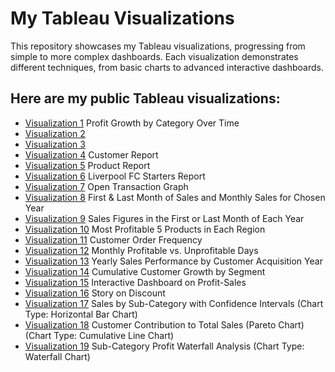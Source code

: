 # My Tableau Visualizations

This repository showcases my Tableau visualizations, progressing from simple to more complex dashboards. 
Each visualization demonstrates different techniques, from basic charts to advanced interactive dashboards.  

## Here are my public Tableau visualizations:

- [Visualization 1](https://public.tableau.com/app/profile/hajar.naghiyeva/viz/Homework1_16959303134040/Sheet1) Profit Growth by Category Over Time
- [Visualization 2](https://public.tableau.com/app/profile/hajar.naghiyeva/viz/Homework1_16959303134040/Sheet2)
- [Visualization 3](https://public.tableau.com/app/profile/hajar.naghiyeva/viz/Homework1_16959303134040/Sheet3)
- [Visualization 4](https://public.tableau.com/app/profile/hajar.naghiyeva/viz/CustomerProductOrderReport_16982630409870/Customer) Customer Report
- [Visualization 5](https://public.tableau.com/app/profile/hajar.naghiyeva/viz/CustomerProductOrderReport_16982630409870/Product) Product Report 
- [Visualization 6](https://public.tableau.com/app/profile/hajar.naghiyeva/viz/LiverpoolFootballGame_Homework5/Sheet1?publish=yes) Liverpool FC Starters Report 
- [Visualization 7](https://public.tableau.com/app/profile/hajar.naghiyeva/viz/OpenTransactionGraph_Homework5/Sheet1?publish=yes) Open Transaction Graph
- [Visualization 8](https://public.tableau.com/app/profile/hajar.naghiyeva/viz/Homework6_16999076478730/FirstSaleandLastSale) First & Last Month of Sales and Monthly Sales for Chosen Year
- [Visualization 9](https://public.tableau.com/app/profile/hajar.naghiyeva/viz/Homework6_16999076478730/Index) Sales Figures in the First or Last Month of Each Year
- [Visualization 10](https://public.tableau.com/app/profile/hajar.naghiyeva/viz/Homework6_16999076478730/Rank) Most Profitable 5 Products in Each Region 
- [Visualization 11](https://public.tableau.com/app/profile/hajar.naghiyeva/viz/Homework7_17014610683090/Sheet1) Customer Order Frequency
- [Visualization 12](https://public.tableau.com/app/profile/hajar.naghiyeva/viz/Homework7_17014610683090/Sheet2) Monthly Profitable vs. Unprofitable Days
- [Visualization 13](https://public.tableau.com/app/profile/hajar.naghiyeva/viz/Homework7_17014610683090/Dashboard1) Yearly Sales Performance by Customer Acquisition Year
- [Visualization 14](https://public.tableau.com/app/profile/hajar.naghiyeva/viz/Homework7_17014610683090/Sheet5) Cumulative Customer Growth by Segment
- [Visualization 15](https://public.tableau.com/app/profile/hajar.naghiyeva/viz/ProfitSalesDashboardKPI3_Q1_HW8/Dashboard1) Interactive Dashboard on Profit-Sales 
- [Visualization 16](https://public.tableau.com/app/profile/hajar.naghiyeva/viz/StoryOnDiscount_Q2_HW8/Story1) Story on Discount
- [Visualization 17](https://public.tableau.com/app/profile/hajar.naghiyeva/viz/Homework9_17025839389720/Task1) Sales by Sub-Category with Confidence Intervals (Chart Type: Horizontal Bar Chart)
- [Visualization 18](https://public.tableau.com/app/profile/hajar.naghiyeva/viz/Homework9_17025839389720/Task2) Customer Contribution to Total Sales (Pareto Chart) (Chart Type: Cumulative Line Chart)
- [Visualization 19](https://public.tableau.com/app/profile/hajar.naghiyeva/viz/Homework9_17025839389720/Task3) Sub-Category Profit Waterfall Analysis (Chart Type: Waterfall Chart)
